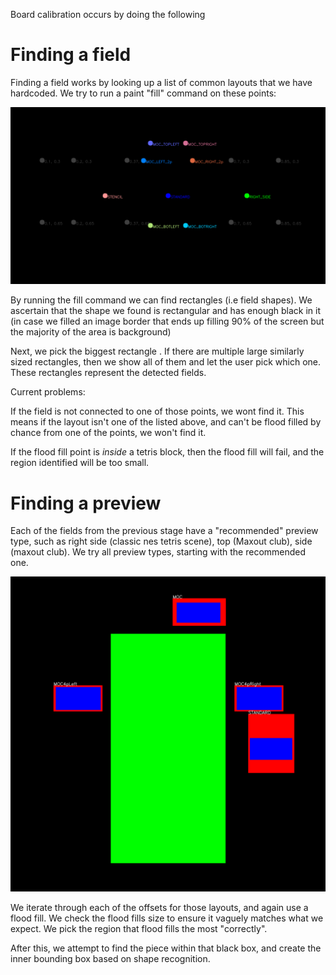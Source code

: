 Board calibration occurs by doing the following

Finding a field
===
Finding a field works by looking up a list of common layouts that we have hardcoded.
We try to run a paint "fill" command on these points:

![fillpoints](field-circles.png)

By running the fill command we can find rectangles (i.e field shapes). We ascertain that
the shape we found is rectangular and has enough black in it (in case we filled an image border
that ends up filling 90% of the screen but the majority of the area is background)

Next, we pick the biggest rectangle . If there are multiple large similarly sized rectangles,
then we show all of them and let the user pick which one. These rectangles represent
the detected fields.

Current problems:

If the field is not connected to one of those points, we wont find it.
This means if the layout isn't one of the listed above, and can't be
flood filled by chance from one of the points, we won't find it.

If the flood fill point is *inside* a tetris block, then the flood fill will fail,
and the region identified will be too small.


Finding a preview
===
Each of the fields from the previous stage have a "recommended" preview type,
such as right side (classic nes tetris scene), top (Maxout club), side (maxout club).
We try all preview types, starting with the recommended one.

![preview](field-previews.png)

We iterate through each of the offsets for those layouts, and again use a flood fill.
We check the flood fills size to ensure it vaguely matches what we expect.
We pick the region that flood fills the most "correctly".

After this, we attempt to find the piece within that black box, and create the inner
bounding box based on shape recognition.

